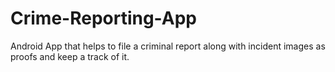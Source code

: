 # Crime-Reporting-App
Android App that helps to file a criminal report along with incident images as proofs and keep a track of it.
